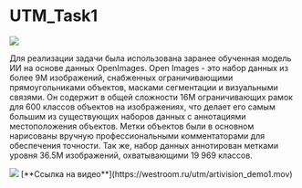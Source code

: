 # UTM_Task1

<img src="https://westroom.ru/utm/ar_logo.png"/>


Для реализации задачи была использована заранее обученная модель ИИ на основе данных OpenImages.
Open Images - это набор данных из более 9M изображений, снабженных ограничивающими прямоугольниками объектов, масками сегментации и визуальными связями. 
Он содержит в общей сложности 16M ограничивающих рамок для 600 классов объектов на изображениях, что делает его самым большим из существующих наборов данных с аннотациями местоположения объектов.
Метки объектов были в основном нарисованы вручную профессиональными комментаторами для обеспечения точности. 
Так же, набор данных аннотирован метками уровня 36.5M изображений, охватывающими 19 969 классов.

<img src="https://westroom.ru/utm/artivision_demo1.mov"/>
[**Ссылка на видео**](https://westroom.ru/utm/artivision_demo1.mov)